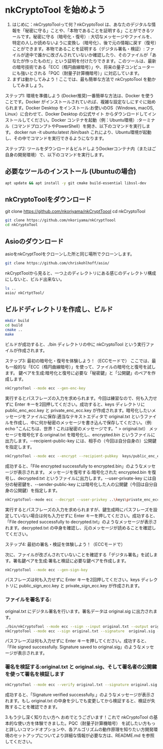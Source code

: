 # nkCryptoTool を始めよう

1. はじめに：nkCryptoToolって何？nkCryptoTool は、あなたのデジタルな情報を「秘密に守る」ことや、「本物であることを証明する」ことができるツールです。秘密に守る（暗号化・復号）: 大切なメッセージやファイルを、特定の人しか読めないように変換し（暗号化）、後で元の情報に戻す（復号）ことができます。本物であることを証明する（デジタル署名・検証）: ファイルが途中で誰かに改ざんされていないか確認したり、そのファイルが「あなたが作ったものだ」という証明を付けたりできます。このツールは、最新の暗号技術である「ECC（楕円曲線暗号）」や、将来の量子コンピューターにも強いとされる「PQC（耐量子計算機暗号）」に対応しています。
2. まずは動かしてみよう！ここでは、最も簡単な方法で nkCryptoTool を動かしてみましょう。

ステップ1:
環境を準備しよう (Docker推奨)一番簡単な方法は、Docker を使うことです。Docker がインストールされていれば、複雑な設定なしにすぐに始められます。Docker Desktop をインストール:お使いのOS（Windows, macOS, Linux）に合わせて、Docker Desktop の公式サイト からダウンロードしてインストールしてください。Docker コンテナを起動（例：Ubuntu環境）:ターミナル（コマンドプロンプトやPowerShell）を開き、以下のコマンドを実行します。
docker run -it ubuntu:latest /bin/bash
これにより、Ubuntu環境が起動し、その中でコマンドを実行できるようになります。

ステップ2:
ツールをダウンロード＆ビルドしようDockerコンテナ内（またはご自身の開発環境）で、以下のコマンドを実行します。

## 必要なツールのインストール (Ubuntuの場合)

```bash
apt update && apt install -y git cmake build-essential libssl-dev
```

## nkCryptoToolをダウンロード

git clone https://github.com/nkoriyama/nkCryptToool
cd nkCryptoTool

```bash
git clone https://github.com/nkoriyama/nkCryptToool
cd nkCryptoTool
```

## Asioのダウンロード

asioをnkCryptToolをクローンした所と同じ場所でクローンします。

```bash
git clone https://github.com/chriskohlhoff/asio/
```

nkCryptToolから見ると、一つ上のディレクトリにある感じのディレクトリ構成にしないと、ビルド出来ない。

```bash
ls ..
asio/ nkCrtptTool/
```

## ビルドディレクトリを作成し、ビルド

```bash
mkdir build
cd build
cmake ..
make
```

ビルドが成功すると、./bin ディレクトリの中に nkCryptoTool という実行ファイルが作成されます。

ステップ3:
最初の暗号化・復号を体験しよう！（ECCモードで）
ここでは、最も一般的な「ECC（楕円曲線暗号）」を使って、ファイルの暗号化と復号を試します。
鍵ペアを生成:暗号化と復号に必要な「秘密鍵」と「公開鍵」のペアを作成します。

```bash
nkCryptoTool --mode ecc --gen-enc-key
```

実行するとパスフレーズの入力を求められます。今回は練習なので、何も入力せずに Enter キーを2回押してください。成功すると、keys ディレクトリに public_enc_ecc.key と private_enc_ecc.key が作成されます。暗号化したいメッセージをファイルに保存:適当なテキストエディタで original.txt というファイルを作成し、中に何か秘密のメッセージを書き込んで保存してください。（例: echo "こんにちは、世界！これは秘密のメッセージです。" > original.txt）
メッセージを暗号化する:original.txt を暗号化し、encrypted.bin というファイルに出力します。--recipient-public-key には、相手の（今回は自分自身の）公開鍵を指定します。

```bash
nkCryptoTool --mode ecc --encrypt --recipient-pubkey  keys/public_enc_ecc.key -o encrypted.bin  original.txt

```

成功すると、「File encrypted successfully to encrypted.bin」のようなメッセージが表示されます。
メッセージを復号する:暗号化された encrypted.bin を復号し、decrypted.txt というファイルに出力します。--user-private-key には自分の秘密鍵を、--sender-public-key には暗号化した人の公開鍵（今回は自分自身の公開鍵）を指定します。

```bash
nkCryptoTool--mode ecc --decrypt --user-privkey ..\keys\private_enc_ecc.key  --sender-pubkey ..\keys\public_enc_ecc.key -odecrypted.txt encrypted_ecc.bin

```

実行するとパスフレーズの入力を求められますが、鍵生成時にパスフレーズを設定していない場合は何も入力せずに Enter キーを押してください。成功すると、「File decrypted successfully to decrypted.txt」のようなメッセージが表示されます。decrypted.txt の中身を確認し、元のメッセージが読めることを確認してください。

ステップ4:
最初の署名・検証を体験しよう！（ECCモードで）

次に、ファイルが改ざんされていないことを確認する「デジタル署名」を試します。署名鍵ペアを生成:署名と検証に必要な鍵ペアを作成します。

```bash
nkCryptoTool --mode ecc --gen-sign-key
```

パスフレーズは何も入力せずに Enter キーを2回押してください。keys ディレクトリに public_sign_ecc.key と private_sign_ecc.key が作成されます。

### ファイルを署名する:

original.txt にデジタル署名を行います。署名データは original.sig に出力されます。

```bash
./bin/nkCryptoTool --mode ecc --sign --input original.txt --output original.sig --signing-private-key keys/private_sign_ecc.key
nkCryptoTool --mode ecc --sign original.txt --signature  original.sig --signing-privkey ..\keys\private_sign_ecc.key
```

パスフレーズは何も入力せずに Enter キーを押してください。成功すると、「File signed successfully. Signature saved to original.sig」のようなメッセージが表示されます。

### 署名を検証する:original.txt と original.sig、そして署名者の公開鍵を使って署名を検証します

```bash
nkCryptoTool --mode ecc --verify original.txt --signature original.sig --signing-pubkey ..\keys\public_sign_ecc.key
```

成功すると、「Signature verified successfully.」のようなメッセージが表示されます。もし original.txt の中身を少しでも変更してから検証すると、検証が失敗することを確認できます。

3.もう少し深く知りたい方へ
おめでとうございます！これで nkCryptoTool の基本的な使い方を体験できました。PQC（耐量子計算機暗号） を試したい方もっと詳しいコマンドオプションや、各アルゴリズムの動作原理を知りたい方開発環境のセットアップについてより詳細な情報が必要な方は、README.md を参照してください。
